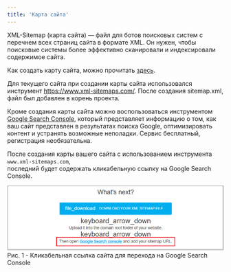 ```yaml
---
title: 'Карта сайта'
---
```


XML-Sitemap (карта сайта) — файл для ботов поисковых систем с перечнем всех страниц сайта в формате XML. 
Он нужен, чтобы поисковые системы более эффективно сканировали и индексировали содержимое сайта.

Как создать карту сайта, можно прочитать [здесь](https://netpeak.net/ru/blog/sitemap-xml-ili-karta-saita-detal-nyi-manual/).

Для текущего сайта при создании карты сайта использовался инструмент https://www.xml-sitemaps.com/. 
После создания sitemap.xml, файл был добавлен в корень проекта. 

Кроме создания карты сайта можно воспользоваться инструментом [Google Search Console](https://search.google.com/search-console), 
который представляет информацию о том, как ваш сайт представлен в результатах поиска Google, оптимизировать контент и устранять возможные неполадки. 
Сервис бесплатный, регистрация необязательна.

После создания карты вашего сайта с использованием инструмента `www.xml-sitemaps.com`,  
последний будет содержать кликабельную ссылку на Google Search Console.  

![](img/sitemap1.png)  
Рис. 1 - Кликабельная ссылка сайта для перехода на Google Search Console 
